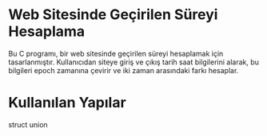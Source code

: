 # Web Sitesinde Geçirilen Süreyi Hesaplama
Bu C programı, bir web sitesinde geçirilen süreyi hesaplamak için tasarlanmıştır. Kullanıcıdan siteye giriş ve çıkış tarih saat bilgilerini alarak, bu bilgileri epoch zamanına çevirir ve iki zaman arasındaki farkı hesaplar.

# Kullanılan Yapılar
struct
union
